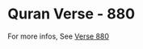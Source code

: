 # Quran Verse - 880 

For more infos, See [Verse 880](https://www.quranbookk.com/quran/search?q=880)